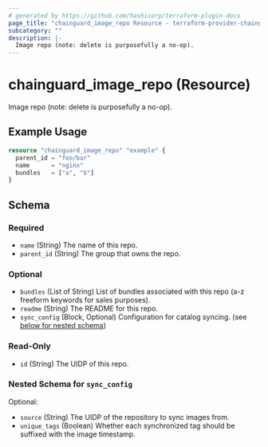 ```yaml
---
# generated by https://github.com/hashicorp/terraform-plugin-docs
page_title: "chainguard_image_repo Resource - terraform-provider-chainguard"
subcategory: ""
description: |-
  Image repo (note: delete is purposefully a no-op).
---
```


# chainguard_image_repo (Resource)

Image repo (note: delete is purposefully a no-op).

## Example Usage

```terraform
resource "chainguard_image_repo" "example" {
  parent_id = "foo/bar"
  name      = "nginx"
  bundles   = ["a", "b"]
}
```

<!-- schema generated by tfplugindocs -->
## Schema

### Required

- `name` (String) The name of this repo.
- `parent_id` (String) The group that owns the repo.

### Optional

- `bundles` (List of String) List of bundles associated with this repo (a-z freeform keywords for sales purposes).
- `readme` (String) The README for this repo.
- `sync_config` (Block, Optional) Configuration for catalog syncing. (see [below for nested schema](#nestedblock--sync_config))

### Read-Only

- `id` (String) The UIDP of this repo.

<a id="nestedblock--sync_config"></a>
### Nested Schema for `sync_config`

Optional:

- `source` (String) The UIDP of the repository to sync images from.
- `unique_tags` (Boolean) Whether each synchronized tag should be suffixed with the image timestamp.
